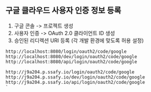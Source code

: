 ## 구글 클라우드 사용자 인증 정보 등록
1. 구글 콘솔 -> 프로젝트 생성
2. 사용자 인증 -> OAuth 2.0 클라이언트 ID 생성
3. 승인된 리디렉션 URI 등록 (각 개발 환경에 맞도록 허용 설정)
```
http://localhost:8080/login/oauth2/code/google
http://localhost:8080/dev/login/oauth2/code/google
http://localhost:8080/api/login/oauth2/code/google

http://j9a204.p.ssafy.io/login/oauth2/code/google
http://j9a204.p.ssafy.io/dev/login/oauth2/code/google
http://j9a204.p.ssafy.io/api/login/oauth2/code/google
`
